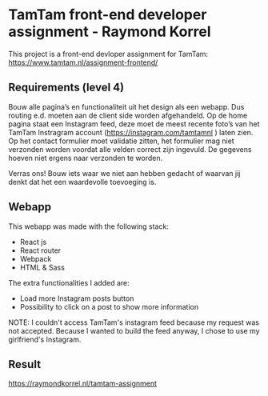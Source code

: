# TamTam front-end developer assignment - Raymond Korrel

This project is a front-end devloper assignment for TamTam:
https://www.tamtam.nl/assignment-frontend/

## Requirements (level 4)
Bouw alle pagina’s en functionaliteit uit het design als een webapp. Dus routing e.d. moeten aan de client side worden afgehandeld. Op de home pagina staat een Instagram feed, deze moet de meest recente foto’s van het TamTam Instragram account (https://instagram.com/tamtamnl ) laten zien. Op het contact formulier moet validatie zitten, het formulier mag niet verzonden worden voordat alle velden correct zijn ingevuld. De gegevens hoeven niet ergens naar verzonden te worden.

Verras ons! Bouw iets waar we niet aan hebben gedacht of waarvan jij denkt dat het een waardevolle toevoeging is.

## Webapp
This webapp was made with the following stack:

- React js
- React router
- Webpack
- HTML & Sass

The extra functionalities I added are:

- Load more Instagram posts button
- Possibility to click on a post to show more information

NOTE: I couldn't access TamTam's instagram feed because my request was not accepted. Because I wanted to build the feed anyway, I chose to use my girlfriend's Instagram.

## Result
https://raymondkorrel.nl/tamtam-assignment
